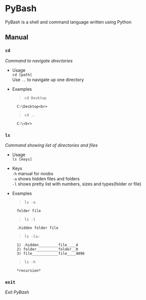 # PyBash
PyBash is a shell and command language written using Python <br>
## Manual
### `cd` <br>
_Command to navigate directories_ <br>
- Usage<br>
`cd [path]`<br>
Use `..` to navigate up one directory<br>
- Examples<br>
    >`cd Desktop`<br>
    
        C:\Desktop<br>

    >`cd ..`<br>
        
        C:\<br>

### `ls` <br>
_Command showing list of directories and files_<br>
- Usage<br>
`ls [keys]`<br>
- Keys<br>
`-h` manual for noobs<br>
`-a` shows hidden files and folders<br>
`-l` shows pretty list with numbers, sizes and types(folder or file)<br>
- Examples<br>
    >`ls -a`<br>
    
        folder file

    >`ls -l`<br>
    
        .hidden folder file

    >`ls -la:`<br>
    
        1) .hidden_________file____4
        2) folder__________folder__0
        3) file____________file____4096
    
    >`ls -h`<br>
        
        *recursion*
### `exit`
_Exit PyBash_
